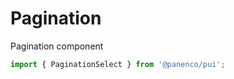 # Pagination

Pagination component

```js
import { PaginationSelect } from '@panenco/pui';
```

<!-- STORY -->

